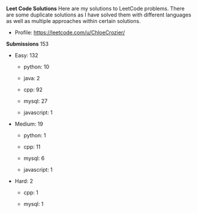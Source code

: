 **Leet Code Solutions**
Here are my solutions to LeetCode problems. There are some duplicate solutions as I have solved them with different languages as well as multiple approaches within certain solutions.
- Profile: https://leetcode.com/u/ChloeCrozier/


**Submissions** 153
- Easy: 132

  -  python: 10

  -  java: 2

  -  cpp: 92

  -  mysql: 27

  -  javascript: 1


- Medium: 19

  -  python: 1

  -  cpp: 11

  -  mysql: 6

  -  javascript: 1


- Hard: 2

  -  cpp: 1

  -  mysql: 1